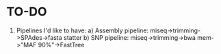 TO-DO
=====

1) Pipelines I'd like to have:
	a) Assembly pipeline: miseq->trimming->SPAdes->fasta statter
	b) SNP pipeline: miseq->trimming->bwa mem->"MAF 90%"->FastTree